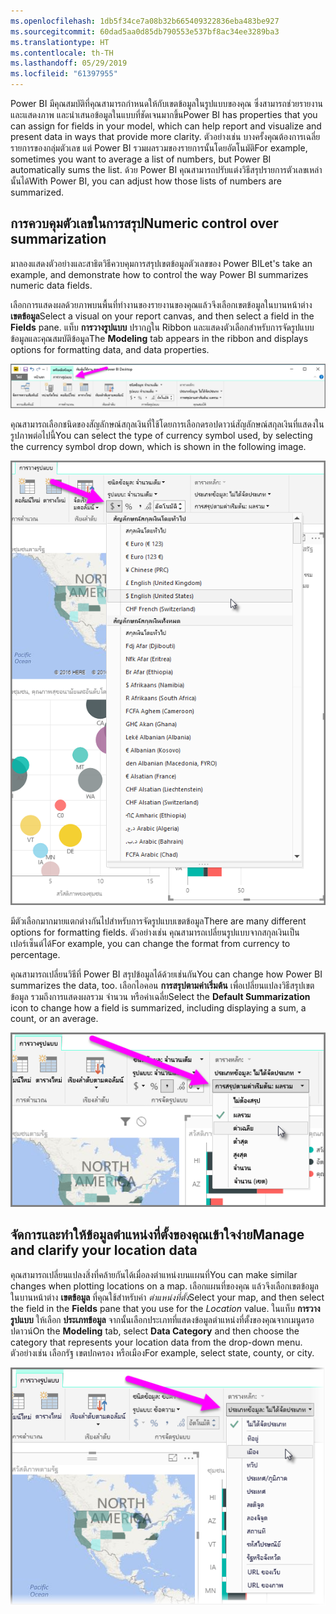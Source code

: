 ```yaml
---
ms.openlocfilehash: 1db5f34ce7a08b32b665409322836eba483be927
ms.sourcegitcommit: 60dad5aa0d85db790553e537bf8ac34ee3289ba3
ms.translationtype: HT
ms.contentlocale: th-TH
ms.lasthandoff: 05/29/2019
ms.locfileid: "61397955"
---
```

<span data-ttu-id="11ae5-101">Power BI มีคุณสมบัติที่คุณสามารถกำหนดให้กับเขตข้อมูลในรูปแบบของคุณ ซึ่งสามารถช่วยรายงานและแสดงภาพ และนำเสนอข้อมูลในแบบที่ชัดเจนมากขึ้น</span><span class="sxs-lookup"><span data-stu-id="11ae5-101">Power BI has properties that you can assign for fields in your model, which can help report and visualize and present data in ways that provide more clarity.</span></span> <span data-ttu-id="11ae5-102">ตัวอย่างเช่น บางครั้งคุณต้องการเฉลี่ยรายการของกลุ่มตัวเลข แต่ Power BI รวมผลรวมของรายการนั้นโดยอัตโนมัติ</span><span class="sxs-lookup"><span data-stu-id="11ae5-102">For example, sometimes you want to average a list of numbers, but Power BI automatically sums the list.</span></span> <span data-ttu-id="11ae5-103">ด้วย Power BI คุณสามารถปรับแต่งวิธีสรุปรายการตัวเลขเหล่านั้นได้</span><span class="sxs-lookup"><span data-stu-id="11ae5-103">With Power BI, you can adjust how those lists of numbers are summarized.</span></span>

## <a name="numeric-control-over-summarization"></a><span data-ttu-id="11ae5-104">การควบคุมตัวเลขในการสรุป</span><span class="sxs-lookup"><span data-stu-id="11ae5-104">Numeric control over summarization</span></span>
<span data-ttu-id="11ae5-105">มาลองแสดงตัวอย่างและสาธิตวิธีควบคุมการสรุปเขตข้อมูลตัวเลขของ Power BI</span><span class="sxs-lookup"><span data-stu-id="11ae5-105">Let's take an example, and demonstrate how to control the way Power BI summarizes numeric data fields.</span></span>

<span data-ttu-id="11ae5-106">เลือกการแสดงผลด้วยภาพบนพื้นที่ทำงานของรายงานของคุณแล้วจึงเลือกเขตข้อมูลในบานหน้าต่าง **เขตข้อมูล**</span><span class="sxs-lookup"><span data-stu-id="11ae5-106">Select a visual on your report canvas, and then select a field in the **Fields** pane.</span></span> <span data-ttu-id="11ae5-107">แท็บ **การวางรูปแบบ** ปรากฏใน Ribbon และแสดงตัวเลือกสำหรับการจัดรูปแบบข้อมูลและคุณสมบัติข้อมูล</span><span class="sxs-lookup"><span data-stu-id="11ae5-107">The **Modeling** tab appears in the ribbon and displays options for formatting data, and data properties.</span></span>

![](media/3-11d-customize-summarization-categorization/3-11d_1.png)

<span data-ttu-id="11ae5-108">คุณสามารถเลือกชนิดของสัญลักษณ์สกุลเงินที่ใช้โดยการเลือกดรอปดาวน์สัญลักษณ์สกุลเงินที่แสดงในรูปภาพต่อไปนี้</span><span class="sxs-lookup"><span data-stu-id="11ae5-108">You can select the type of currency symbol used, by selecting the currency symbol drop down, which is shown in the following image.</span></span>

![](media/3-11d-customize-summarization-categorization/3-11d_2.png)

<span data-ttu-id="11ae5-109">มีตัวเลือกมากมายแตกต่างกันไปสำหรับการจัดรูปแบบเขตข้อมูล</span><span class="sxs-lookup"><span data-stu-id="11ae5-109">There are many different options for formatting fields.</span></span> <span data-ttu-id="11ae5-110">ตัวอย่างเช่น คุณสามารถเปลี่ยนรูปแบบจากสกุลเงินเป็นเปอร์เซ็นต์ได้</span><span class="sxs-lookup"><span data-stu-id="11ae5-110">For example, you can change the format from currency to percentage.</span></span>

<span data-ttu-id="11ae5-111">คุณสามารถเปลี่ยนวิธีที่ Power BI สรุปข้อมูลได้ด้วยเช่นกัน</span><span class="sxs-lookup"><span data-stu-id="11ae5-111">You can change how Power BI summarizes the data, too.</span></span> <span data-ttu-id="11ae5-112">เลือกไอคอน **การสรุปตามค่าเริ่มต้น** เพื่อเปลี่ยนแปลงวิธีสรุปเขตข้อมูล รวมถึงการแสดงผลรวม จำนวน หรือค่าเฉลี่ย</span><span class="sxs-lookup"><span data-stu-id="11ae5-112">Select the **Default Summarization** icon to change how a field is summarized, including displaying a sum, a count, or an average.</span></span>

![](media/3-11d-customize-summarization-categorization/3-11d_3.png)

## <a name="manage-and-clarify-your-location-data"></a><span data-ttu-id="11ae5-113">จัดการและทำให้ข้อมูลตำแหน่งที่ตั้งของคุณเข้าใจง่าย</span><span class="sxs-lookup"><span data-stu-id="11ae5-113">Manage and clarify your location data</span></span>
<span data-ttu-id="11ae5-114">คุณสามารถเปลี่ยนแปลงสิ่งที่คล้ายกันได้เมื่อลงตำแหน่งบนแผนที่</span><span class="sxs-lookup"><span data-stu-id="11ae5-114">You can make similar changes when plotting locations on a map.</span></span> <span data-ttu-id="11ae5-115">เลือกแผนที่ของคุณ แล้วจึงเลือกเขตข้อมูลในบานหน้าต่าง **เขตข้อมูล** ที่คุณใช้สำหรับค่า *ตำแหน่งที่ตั้ง*</span><span class="sxs-lookup"><span data-stu-id="11ae5-115">Select your map, and then select the field in the **Fields** pane that you use for the *Location* value.</span></span> <span data-ttu-id="11ae5-116">ในแท็บ **การวางรูปแบบ** ให้เลือก **ประเภทข้อมูล** จากนั้นเลือกประเภทที่แสดงข้อมูลตำแหน่งที่ตั้งของคุณจากเมนูดรอปดาวน์</span><span class="sxs-lookup"><span data-stu-id="11ae5-116">On the **Modeling** tab, select **Data Category** and then choose the category that represents your location data from the drop-down menu.</span></span> <span data-ttu-id="11ae5-117">ตัวอย่างเช่น เลือกรัฐ เขตปกครอง หรือเมือง</span><span class="sxs-lookup"><span data-stu-id="11ae5-117">For example, select state, county, or city.</span></span>

![](media/3-11d-customize-summarization-categorization/3-11d_4.png)

